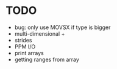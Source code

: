 # TODO

* bug: only use MOVSX if type is bigger
* multi-dimensional +
* strides
* PPM I/O
* print arrays
* getting ranges from array
